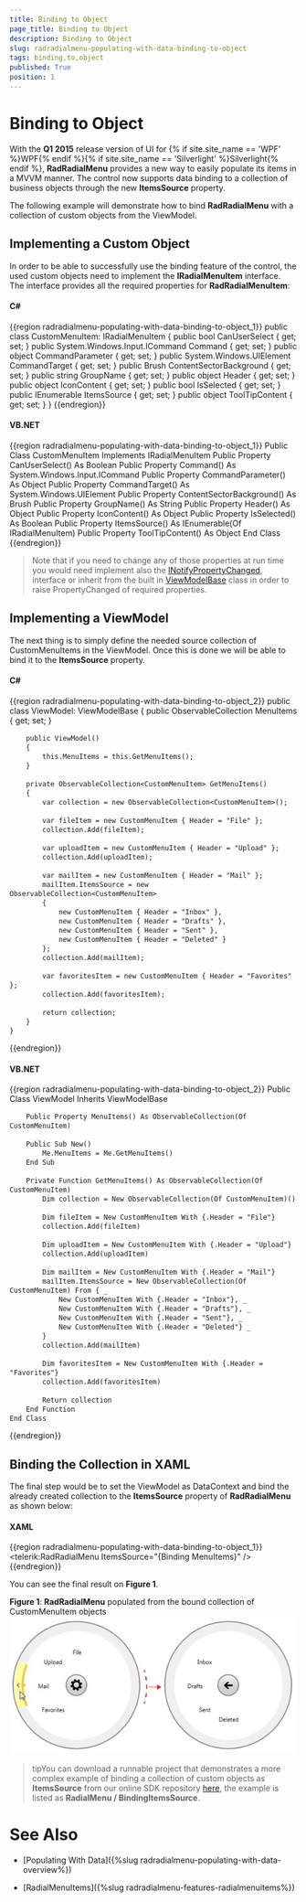 ```yaml
---
title: Binding to Object
page_title: Binding to Object
description: Binding to Object
slug: radradialmenu-populating-with-data-binding-to-object
tags: binding,to,object
published: True
position: 1
---
```


# Binding to Object

With the __Q1 2015__ release version of UI for {% if site.site_name == 'WPF' %}WPF{% endif %}{% if site.site_name == 'Silverlight' %}Silverlight{% endif %}, __RadRadialMenu__ provides a new way to easily populate its items in a MVVM manner. The control now supports data binding to a collection of business objects through the new __ItemsSource__ property. 

The following example will demonstrate how to bind __RadRadialMenu__ with a collection of custom objects from the ViewModel.

## Implementing a Custom Object

In order to be able to successfully use the binding feature of the control, the used custom objects need to implement the __IRadialMenuItem__ interface. The interface provides all the required properties for __RadRadialMenuItem__:

#### __C#__
{{region radradialmenu-populating-with-data-binding-to-object_1}}
	public class CustomMenuItem: IRadialMenuItem
	{
		public bool CanUserSelect { get; set; }
		public System.Windows.Input.ICommand Command { get; set; }
		public object CommandParameter { get; set; }
		public System.Windows.UIElement CommandTarget { get; set; }
		public Brush ContentSectorBackground { get; set; }
		public string GroupName { get; set; }
		public object Header { get; set; }
		public object IconContent { get; set; }
		public bool IsSelected { get; set; }
		public IEnumerable<IRadialMenuItem> ItemsSource { get; set; }
		public object ToolTipContent { get; set; }
	}
{{endregion}}

#### __VB.NET__
{{region radradialmenu-populating-with-data-binding-to-object_1}}
	Public Class CustomMenuItem
		Implements IRadialMenuItem
			Public Property CanUserSelect() As Boolean
			Public Property Command() As System.Windows.Input.ICommand
			Public Property CommandParameter() As Object
			Public Property CommandTarget() As System.Windows.UIElement
			Public Property ContentSectorBackground() As Brush
			Public Property GroupName() As String
			Public Property Header() As Object
			Public Property IconContent() As Object
			Public Property IsSelected() As Boolean
			Public Property ItemsSource() As IEnumerable(Of IRadialMenuItem)
			Public Property ToolTipContent() As Object
	End Class
{{endregion}}

>Note that if you need to change any of those properties at run time you would need implement also the [INotifyPropertyChanged](https://msdn.microsoft.com/en-us/library/system.componentmodel.inotifypropertychanged%28v=vs.110%29.aspx), interface or inherit from the built in [ViewModelBase](http://docs.telerik.com/devtools/wpf/api/html/t_telerik_windows_controls_viewmodelbase.htm) class in order to raise PropertyChanged of required properties.

## Implementing a ViewModel

The next thing is to simply define the needed source collection of CustomMenuItems in the ViewModel. Once this is done we will be able to bind it to the __ItemsSource__ property. 

#### __C#__
{{region radradialmenu-populating-with-data-binding-to-object_2}}
	public class ViewModel: ViewModelBase
	{
		public ObservableCollection<CustomMenuItem> MenuItems { get; set; }

		public ViewModel()
		{
			this.MenuItems = this.GetMenuItems();
		}

		private ObservableCollection<CustomMenuItem> GetMenuItems()
		{
			var collection = new ObservableCollection<CustomMenuItem>();

			var fileItem = new CustomMenuItem { Header = "File" };
			collection.Add(fileItem);

			var uploadItem = new CustomMenuItem { Header = "Upload" };
			collection.Add(uploadItem);

			var mailItem = new CustomMenuItem { Header = "Mail" };
			mailItem.ItemsSource = new ObservableCollection<CustomMenuItem>
			{
				new CustomMenuItem { Header = "Inbox" },
				new CustomMenuItem { Header = "Drafts" },
				new CustomMenuItem { Header = "Sent" },
				new CustomMenuItem { Header = "Deleted" }
			};
			collection.Add(mailItem);

			var favoritesItem = new CustomMenuItem { Header = "Favorites" };
			collection.Add(favoritesItem);

			return collection;
		}
	}
{{endregion}}

#### __VB.NET__
{{region radradialmenu-populating-with-data-binding-to-object_2}}
	Public Class ViewModel
		Inherits ViewModelBase

		Public Property MenuItems() As ObservableCollection(Of CustomMenuItem)

		Public Sub New()
			Me.MenuItems = Me.GetMenuItems()
		End Sub

		Private Function GetMenuItems() As ObservableCollection(Of CustomMenuItem)
			Dim collection = New ObservableCollection(Of CustomMenuItem)()

			Dim fileItem = New CustomMenuItem With {.Header = "File"}
			collection.Add(fileItem)

			Dim uploadItem = New CustomMenuItem With {.Header = "Upload"}
			collection.Add(uploadItem)

			Dim mailItem = New CustomMenuItem With {.Header = "Mail"}
			mailItem.ItemsSource = New ObservableCollection(Of CustomMenuItem) From { _
				New CustomMenuItem With {.Header = "Inbox"}, _
				New CustomMenuItem With {.Header = "Drafts"}, _
				New CustomMenuItem With {.Header = "Sent"}, _
				New CustomMenuItem With {.Header = "Deleted"} _
			}
			collection.Add(mailItem)

			Dim favoritesItem = New CustomMenuItem With {.Header = "Favorites"}
			collection.Add(favoritesItem)

			Return collection
		End Function
	End Class
{{endregion}}

## Binding the Collection in XAML

The final step would be to set the ViewModel as DataContext and bind the already created collection to the __ItemsSource__ property of __RadRadialMenu__ as shown below:

#### __XAML__
{{region radradialmenu-populating-with-data-binding-to-object_1}}
	<telerik:RadRadialMenu ItemsSource="{Binding MenuItems}" />
{{endregion}}

You can see the final result on __Figure 1__.

__Figure 1__: __RadRadialMenu__ populated from the bound collection of CustomMenuItem objects
![Rad Radial Menu Populating with data 02](images/RadRadialMenu_Populating_with_data_02.png)

>tipYou can download a runnable project that demonstrates a more complex example of binding a collection of custom objects as __ItemsSource__ from our online SDK repository [here](https://github.com/telerik/xaml-sdk), the example is listed as __RadialMenu / BindingItemsSource__.        

# See Also

 * [Populating With Data]({%slug radradialmenu-populating-with-data-overview%})
 
 * [RadialMenuItems]({%slug radradialmenu-features-radialmenuitems%})
